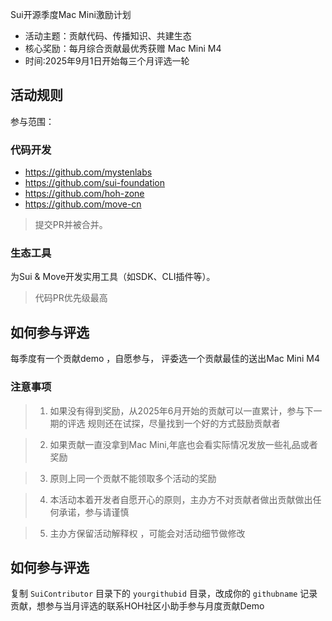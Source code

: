 Sui开源季度Mac Mini激励计划
- 活动主题：贡献代码、传播知识、共建生态
- 核心奖励：每月综合贡献最优秀获赠 Mac Mini M4
- 时间:2025年9月1日开始每三个月评选一轮
## 活动规则
参与范围：
### 代码开发
- https://github.com/mystenlabs
- https://github.com/sui-foundation
- https://github.com/hoh-zone
- https://github.com/move-cn
> 提交PR并被合并。


### 生态工具
为Sui & Move开发实用工具（如SDK、CLI插件等）。


> 代码PR优先级最高

## 如何参与评选
每季度有一个贡献demo ，自愿参与，
评委选一个贡献最佳的送出Mac Mini M4

### 注意事项
> 1. 如果没有得到奖励，从2025年6月开始的贡献可以一直累计，参与下一期的评选
规则还在试探，尽量找到一个好的方式鼓励贡献者

> 2. 如果贡献一直没拿到Mac Mini,年底也会看实际情况发放一些礼品或者奖励

> 3. 原则上同一个贡献不能领取多个活动的奖励

> 4. 本活动本着开发者自愿开心的原则，主办方不对贡献者做出贡献做出任何承诺，参与请谨慎

> 5. 主办方保留活动解释权 ，可能会对活动细节做修改

## 如何参与评选

复制 `SuiContributor` 目录下的 `yourgithubid` 目录，改成你的 `githubname`
 记录贡献，想参与当月评选的联系HOH社区小助手参与月度贡献Demo

